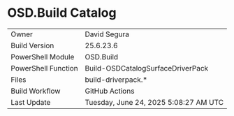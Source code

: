 ﻿# OSD.Build Catalog

| | |
|-|-|
| Owner | David Segura |
| Build Version | 25.6.23.6 |
| PowerShell Module | OSD.Build |
| PowerShell Function | Build-OSDCatalogSurfaceDriverPack |
| Files | build-driverpack.* |
| Build Workflow | GitHub Actions |
| Last Update | Tuesday, June 24, 2025 5:08:27 AM UTC |
